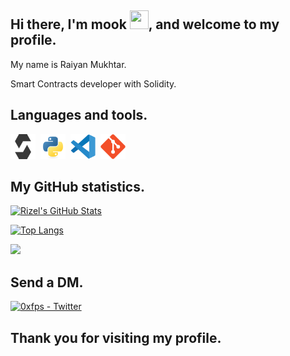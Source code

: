 ## Hi there, I'm mook <img src="https://media.giphy.com/media/hvRJCLFzcasrR4ia7z/giphy.gif" width="30px" height="30px"/>, and welcome to my profile.

 My name is Raiyan Mukhtar.

 Smart Contracts developer with Solidity.

<!-- My projects include NFTs, Smart Contracts, ERC-20 tokens and more.-->

##  Languages and tools.
<div>
  <img src="https://github.com/devicons/devicon/blob/master/icons/solidity/solidity-plain.svg" title="Solidity"  alt="Solidity" width="40" height="40"/>&nbsp;
  <img src="https://github.com/devicons/devicon/blob/master/icons/python/python-original.svg" title="Python" alt="Python" width="40" height="40"/>&nbsp;
  <img src="https://github.com/devicons/devicon/blob/master/icons/vscode/vscode-original.svg" title="Visual Studio Code" width="40" height="40"/>&nbsp;
  <img src="https://github.com/devicons/devicon/blob/master/icons/git/git-plain.svg" title="Git"  alt="Git" width="40" height="40"/>&nbsp;
</div>

## My GitHub statistics.

[![Rizel's GitHub Stats](https://github-readme-stats.vercel.app/api?username=raiyanmook27&layout=compact&theme=calm)](https://github.com/anuraghazra/github-readme-stats)

[![Top Langs](https://github-readme-stats.vercel.app/api/top-langs/?username=raiyanmook27&layout=compact&theme=calm)](https://github.com/anuraghazra/github-readme-stats)




<a href="mailto: raiyan.mook27@gmail.com" target="_blank" rel="noopener noreferrer"><img src="https://img.shields.io/badge/email me-%23D14836.svg?&style=for-the-badge&logo=gmail&logoColor=white" /><!--<img src="https://img.shields.io/badge/Gmail-@anthony-red?style=social&logo=appveyor" alt="Gmail Badge"/>--></a>


## Send a DM.
<a href="https://twitter.com/raiyandev" target="_blank" rel="noopener noreferrer">
<!--   <img src="https://img.shields.io/badge/Twitter-@0xfps-blue?style=for-the-badge&logo=appveyor" alt="Twitter Badge"/> -->
  <img alt="0xfps - Twitter" width="22px" height="22px" src="https://upload.wikimedia.org/wikipedia/sco/9/9f/Twitter_bird_logo_2012.svg"/>
</a>



## Thank you for visiting my profile.
